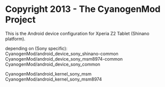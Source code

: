 Copyright 2013 - The CyanogenMod Project
==========================

This is the Android device configuration for Xperia Z2 Tablet (Shinano platform).


depending on (Sony specific):
CyanogenMod/android_device_sony_shinano-common
CyanogenMod/android_device_sony_msm8974-common
CyanogenMod/android_device_sony_common

CyanogenMod/android_kernel_sony_msm
CyanogenMod/android_kernel_sony_msm8974